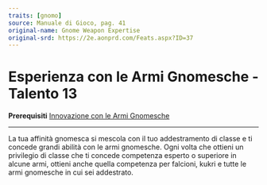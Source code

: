 ```yaml
---
traits: [gnomo]
source: Manuale di Gioco, pag. 41
original-name: Gnome Weapon Expertise
original-srd: https://2e.aonprd.com/Feats.aspx?ID=37
---
```


# Esperienza con le Armi Gnomesche - Talento 13

**Prerequisiti**
[Innovazione con le Armi Gnomesche](/stirpi/gnomo/innovazione-con-le-armi-gnomesche)

---

La tua affinità gnomesca si mescola con il tuo addestramento di classe e ti
concede grandi abilità con le armi gnomesche. Ogni volta che ottieni un
privilegio di classe che ti concede competenza esperto o superiore in alcune
armi, ottieni anche quella competenza per falcioni, kukri e tutte le armi
gnomesche in cui sei addestrato.
